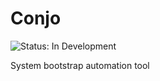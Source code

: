 # Conjo

![Status: In Development](https://img.shields.io/badge/Status-In_Development-yellow)

System bootstrap automation tool

